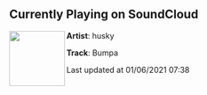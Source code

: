 ## Currently Playing on SoundCloud

[<img align="left" width="100" src="https://i1.sndcdn.com/artworks-MKi8RXeN2ycwIQjX-u5ZGyA-t50x50.jpg">](https://soundcloud.com/huskyyyy/bumpa)

**Artist**: husky 

**Track**: Bumpa

Last updated at 01/06/2021 07:38
